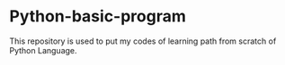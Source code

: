 # Python-basic-program
This repository is used to put my codes of learning path from scratch of Python Language.
